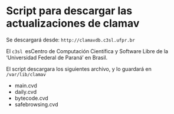 # Script para descargar las actualizaciones de clamav

Se descargará desde: `http://clamavdb.c3sl.ufpr.br`

El `c3sl `esCentro de Computación Científica y Software Libre de la ‘Universidad Federal de Paraná’ en Brasil.

El script descargara los siguientes archivo, y lo guardará en `/var/lib/clamav`

* main.cvd
* daily.cvd
* bytecode.cvd
* safebrowsing.cvd
